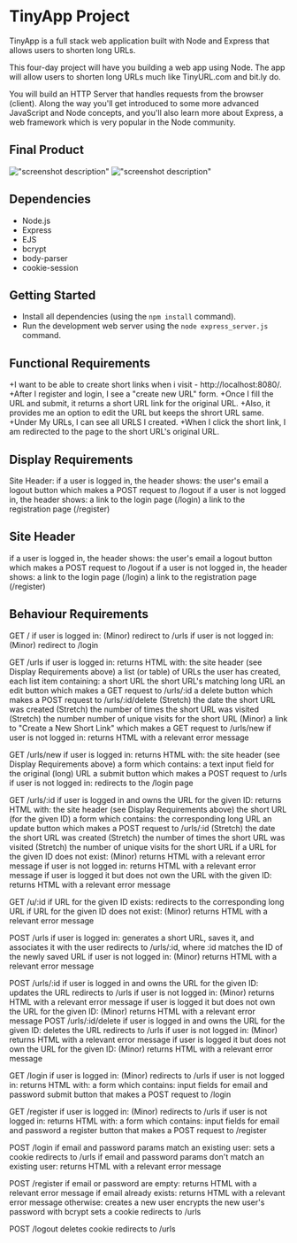 # TinyApp Project

TinyApp is a full stack web application built with Node and Express that allows users to shorten long URLs. 

This four-day project will have you building a web app using Node. The app will allow users to shorten long URLs much like TinyURL.com and bit.ly do.

You will build an HTTP Server that handles requests from the browser (client). Along the way you'll get introduced to some more advanced JavaScript and Node concepts, and you'll also learn more about Express, a web framework which is very popular in the Node community.

## Final Product

!["screenshot description"](#)
!["screenshot description"](#)

## Dependencies

- Node.js
- Express
- EJS
- bcrypt
- body-parser
- cookie-session

## Getting Started

- Install all dependencies (using the `npm install` command).
- Run the development web server using the `node express_server.js` command.

## Functional Requirements

+I want to be able to create short links when i visit - http://localhost:8080/.
+After I register and login, I see a "create new URL" form. 
+Once I fill the URL and submit, it returns a short URL link for the original URL.
+Also, it provides me an option to edit the URL but keeps the shrort URL same.
+Under My URLs, I can see all URLS I created.
+When I click the short link, I am redirected to the page to the short URL's original URL.

## Display Requirements

Site Header:
if a user is logged in, the header shows:
the user's email
a logout button which makes a POST request to /logout
if a user is not logged in, the header shows:
a link to the login page (/login)
a link to the registration page (/register)

## Site Header

  if a user is logged in, the header shows:
    the user's email
    a logout button which makes a POST request to /logout
  if a user is not logged in, the header shows:
    a link to the login page (/login)
    a link to the registration page (/register)
  
## Behaviour Requirements

GET /
  if user is logged in:
    (Minor) redirect to /urls
  if user is not logged in:
    (Minor) redirect to /login

GET /urls
  if user is logged in:
    returns HTML with:
    the site header (see Display Requirements above)
    a list (or table) of URLs the user has created, each list item containing:
      a short URL
      the short URL's matching long URL
      an edit button which makes a GET request to /urls/:id
      a delete button which makes a POST request to /urls/:id/delete
      (Stretch) the date the short URL was created
      (Stretch) the number of times the short URL was visited
      (Stretch) the number number of unique visits for the short URL
  (Minor) a link to "Create a New Short Link" which makes a GET request to /urls/new
if user is not logged in:
  returns HTML with a relevant error message

GET /urls/new
  if user is logged in:
    returns HTML with:
    the site header (see Display Requirements above)
    a form which contains:
      a text input field for the original (long) URL
      a submit button which makes a POST request to /urls
  if user is not logged in:
    redirects to the /login page

GET /urls/:id
  if user is logged in and owns the URL for the given ID:
    returns HTML with:
    the site header (see Display Requirements above)
    the short URL (for the given ID)
    a form which contains:
      the corresponding long URL
      an update button which makes a POST request to /urls/:id
  (Stretch) the date the short URL was created
  (Stretch) the number of times the short URL was visited
  (Stretch) the number of unique visits for the short URL
if a URL for the given ID does not exist:
  (Minor) returns HTML with a relevant error message
if user is not logged in:
  returns HTML with a relevant error message
if user is logged it but does not own the URL with the given ID:
  returns HTML with a relevant error message

GET /u/:id
  if URL for the given ID exists:
    redirects to the corresponding long URL
  if URL for the given ID does not exist:
    (Minor) returns HTML with a relevant error message

POST /urls
  if user is logged in:
    generates a short URL, saves it, and associates it with the user
    redirects to /urls/:id, where :id matches the ID of the newly saved URL
  if user is not logged in:
    (Minor) returns HTML with a relevant error message

POST /urls/:id
  if user is logged in and owns the URL for the given ID:
    updates the URL
    redirects to /urls
  if user is not logged in:
    (Minor) returns HTML with a relevant error message
  if user is logged it but does not own the URL for the given ID:
    (Minor) returns HTML with a relevant error message
  POST /urls/:id/delete
  if user is logged in and owns the URL for the given ID:
    deletes the URL
    redirects to /urls
  if user is not logged in:
    (Minor) returns HTML with a relevant error message
  if user is logged it but does not own the URL for the given ID:
    (Minor) returns HTML with a relevant error message

GET /login
  if user is logged in:
    (Minor) redirects to /urls
  if user is not logged in:
    returns HTML with:
  a form which contains:
      input fields for email and password
      submit button that makes a POST request to /login

GET /register
  if user is logged in:
    (Minor) redirects to /urls
  if user is not logged in:
    returns HTML with:
    a form which contains:
      input fields for email and password
      a register button that makes a POST request to /register

POST /login
  if email and password params match an existing user:
    sets a cookie
    redirects to /urls
  if email and password params don't match an existing user:
    returns HTML with a relevant error message

POST /register
  if email or password are empty:
    returns HTML with a relevant error message
  if email already exists:
    returns HTML with a relevant error message
  otherwise:
    creates a new user
    encrypts the new user's password with bcrypt
    sets a cookie
    redirects to /urls

POST /logout
  deletes cookie
  redirects to /urls